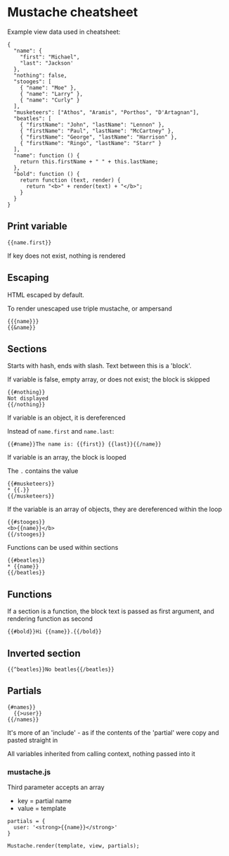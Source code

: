 Mustache cheatsheet
===================

Example view data used in cheatsheet:

```
{
  "name": {
    "first": "Michael",
    "last": "Jackson'
  },
  "nothing": false,
  "stooges": [
    { "name": "Moe" },
    { "name": "Larry" },
    { "name": "Curly" }
  ],
  "musketeers": ["Athos", "Aramis", "Porthos", "D'Artagnan"],
  "beatles": [
    { "firstName": "John", "lastName": "Lennon" },
    { "firstName": "Paul", "lastName": "McCartney" },
    { "firstName": "George", "lastName": "Harrison" },
    { "firstName": "Ringo", "lastName": "Starr" }
  ],
  "name": function () {
    return this.firstName + " " + this.lastName;
  },
  "bold": function () {
    return function (text, render) {
      return "<b>" + render(text) + "</b>";
    }
  }
}
```

Print variable
--------------
```
{{name.first}}
```

If key does not exist, nothing is rendered

Escaping
--------

HTML escaped by default.

To render unescaped use triple mustache, or ampersand

```
{{{name}}}
{{&name}}
```

Sections
--------

Starts with hash, ends with slash. Text between this is a 'block'.

If variable is false, empty array, or does not exist; the block is skipped

```
{{#nothing}}
Not displayed
{{/nothing}}
```

If variable is an object, it is dereferenced

Instead of `name.first` and `name.last`:

```
{{#name}}The name is: {{first}} {{last}}{{/name}}
```

If variable is an array, the block is looped

The `.` contains the value

```
{{#musketeers}}
* {{.}}
{{/musketeers}}
```

If the variable is an array of objects, they are dereferenced within the loop

```
{{#stooges}}
<b>{{name}}</b>
{{/stooges}}
```

Functions can be used within sections

```
{{#beatles}}
* {{name}}
{{/beatles}}
```

Functions
---------

If a section is a function, the block text is passed as first argument, and rendering function as second

```
{{#bold}}Hi {{name}}.{{/bold}}
```

Inverted section
----------------

```
{{^beatles}}No beatles{{/beatles}}
```

Partials
--------

```
{#names}}
  {{>user}}
{{/names}}
```

It's more of an 'include' - as if the contents of the 'partial' were copy and pasted straight in

All variables inherited from calling context, nothing passed into it

### mustache.js

Third parameter accepts an array

- key = partial name
- value = template

```
partials = {
  user: '<strong>{{name}}</strong>'
}

Mustache.render(template, view, partials);
```


